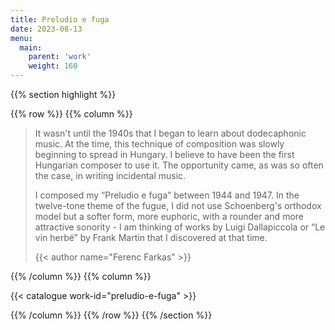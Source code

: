 ```yaml
---
title: Preludio e fuga
date: 2023-08-13
menu:
  main:
    parent: 'work'
    weight: 160
---
```


{{% section highlight %}}

{{% row %}}
{{% column %}}

> It wasn't until the 1940s that I began to learn about dodecaphonic music. At the time, this technique 
> of composition was slowly beginning to spread in Hungary. I believe to have been the first Hungarian 
> composer to use it. The opportunity came, as was so often the case, in writing incidental music. 
>
> I composed my “Preludio e fuga” between 1944 and 1947. In the twelve-tone theme of the fugue, I did 
> not use Schoenberg's orthodox model but a softer form, more euphoric, with a rounder and more 
> attractive sonority - I am thinking of works by Luigi Dallapiccola  or “Le vin herbé” by Frank Martin 
> that I discovered at that time.
>
> {{< author name="Ferenc Farkas" >}}
>

{{% /column %}}
{{% column %}}


{{< catalogue work-id="preludio-e-fuga" >}}

{{% /column %}}
{{% /row %}}
{{% /section %}}